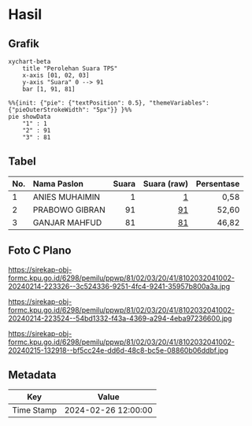# Hasil

## Grafik

```mermaid
xychart-beta
    title "Perolehan Suara TPS"
    x-axis [01, 02, 03]
    y-axis "Suara" 0 --> 91
    bar [1, 91, 81]
```

```mermaid
%%{init: {"pie": {"textPosition": 0.5}, "themeVariables": {"pieOuterStrokeWidth": "5px"}} }%%
pie showData
    "1" : 1
    "2" : 91
    "3" : 81
```

## Tabel

| No. | Nama Paslon    | Suara | Suara (raw) | Persentase |
|:--- |:-------------- | -----:| -----------:| ----------:|
| 1   | ANIES MUHAIMIN | 1     | [1][p-1]    | 0,58       |
| 2   | PRABOWO GIBRAN | 91    | [91][p-2]   | 52,60      |
| 3   | GANJAR MAHFUD  | 81    | [81][p-3]   | 46,82      |


[p-1]: https://github.com/gigit-pemilu/pemilu-2024-81-maluku/blob/main/pilpres/hitung-suara/sub/81-maluku/sub/02-maluku-tenggara/sub/03-kei-besar/sub/2041-watuar/sub/002-tps/sub/paslon-1.txt
[p-2]: https://github.com/gigit-pemilu/pemilu-2024-81-maluku/blob/main/pilpres/hitung-suara/sub/81-maluku/sub/02-maluku-tenggara/sub/03-kei-besar/sub/2041-watuar/sub/002-tps/sub/paslon-2.txt
[p-3]: https://github.com/gigit-pemilu/pemilu-2024-81-maluku/blob/main/pilpres/hitung-suara/sub/81-maluku/sub/02-maluku-tenggara/sub/03-kei-besar/sub/2041-watuar/sub/002-tps/sub/paslon-3.txt

## Foto C Plano

https://sirekap-obj-formc.kpu.go.id/6298/pemilu/ppwp/81/02/03/20/41/8102032041002-20240214-223326--3c524336-9251-4fc4-9241-35957b800a3a.jpg

https://sirekap-obj-formc.kpu.go.id/6298/pemilu/ppwp/81/02/03/20/41/8102032041002-20240214-223524--54bd1332-f43a-4369-a294-4eba97236600.jpg

https://sirekap-obj-formc.kpu.go.id/6298/pemilu/ppwp/81/02/03/20/41/8102032041002-20240215-132918--bf5cc24e-dd6d-48c8-bc5e-08860b06ddbf.jpg


## Metadata

| Key        | Value               |
| ---------- | ------------------- |
| Time Stamp | 2024-02-26 12:00:00 |



